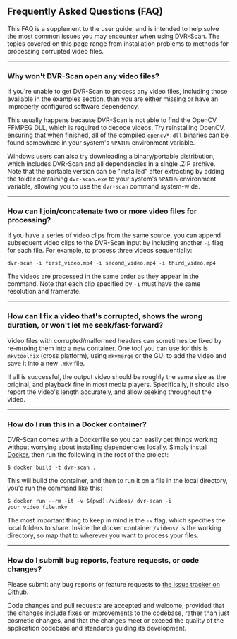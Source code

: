 
<h2>Frequently Asked Questions (FAQ)</h2>

This FAQ is a supplement to the user guide, and is intended to help solve the most common issues you may encounter when using DVR-Scan.  The topics covered on this page range from installation problems to methods for processing corrupted video files.


----------------------------------------------------------


### Why won't DVR-Scan open any video files?

If you're unable to get DVR-Scan to process any video files, including those available in the examples section, than you are either missing or have an improperly configured software dependency.

This usually happens because DVR-Scan is not able to find the OpenCV FFMPEG DLL, which is required to decode videos.  Try reinstalling OpenCV, ensuring that when finished, all of the compiled `opencv*.dll` binaries can be found somewhere in your system's `%PATH%` environment variable.

Windows users can also try downloading a binary/portable distribution, which includes DVR-Scan and all dependencies in a single .ZIP archive.  Note that the portable version can be "installed" after extracting by adding the folder containing `dvr-scan.exe` to your system's `%PATH%` environment variable, allowing you to use the `dvr-scan` command system-wide.


----------------------------------------------------------


### How can I join/concatenate two or more video files for processing?

If you have a series of video clips from the same source, you can append subsequent video clips to the DVR-Scan input by including another `-i` flag for each file.  For example, to process three videos sequentially:

    dvr-scan -i first_video.mp4 -i second_video.mp4 -i third_video.mp4

The videos are processed in the same order as they appear in the command.  Note that each clip specified by `-i` must have the same resolution and framerate.


----------------------------------------------------------


### How can I fix a video that's corrupted, shows the wrong duration, or won't let me seek/fast-forward?

Video files with corrupted/malformed headers can sometimes be fixed by re-muxing them into a new container.  One tool you can use for this is `mkvtoolnix` (cross platform), using `mkvmerge` or the GUI to add the video and save it into a new `.mkv` file.

If all is successful, the output video should be roughly the same size as the original, and playback fine in most media players.  Specifically, it should also report the video's length accurately, and allow seeking throughout the video.


----------------------------------------------------------


### How do I run this in a Docker container?

DVR-Scan comes with a Dockerfile so you can easily get things working without worrying about installing dependencies locally. Simply [install Docker](https://docs.docker.com/get-docker/), then run the following in the root of the project:

```
$ docker build -t dvr-scan .
```

This will build the container, and then to run it on a file in the local directory, you'd run the command like this:

```
$ docker run --rm -it -v $(pwd):/videos/ dvr-scan -i your_video_file.mkv
```

The most important thing to keep in mind is the `-v` flag, which specifies the local folders to share. Inside the docker container `/videos/` is the working directory, so map that to wherever you want to process your files.

----------------------------------------------------------


### How do I submit bug reports, feature requests, or code changes?

Please submit any bug reports or feature requests to <a href="https://github.com/Breakthrough/DVR-Scan/issues" target="_blank" alt="DVR-Scan Issue Tracker @ Github">the issue tracker on Github</a>.

Code changes and pull requests are accepted and welcome, provided that the changes include fixes or improvements to the codebase, rather than just cosmetic changes, and that the changes meet or exceed the quality of the application codebase and standards guiding its development.

